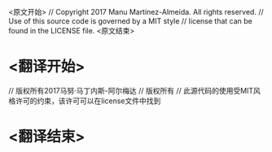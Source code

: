 
<原文开始>
// Copyright 2017 Manu Martinez-Almeida. All rights reserved.
// Use of this source code is governed by a MIT style
// license that can be found in the LICENSE file.
<原文结束>

# <翻译开始>
// 版权所有2017马努·马丁内斯-阿尔梅达
// 版权所有
// 此源代码的使用受MIT风格许可的约束，该许可可以在license文件中找到
# <翻译结束>

